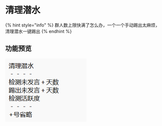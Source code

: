 # 清理潜水

{% hint style="info" %}
群人数上限快满了怎么办，一个一个手动踢出太麻烦，清理潜水一键踢出
{% endhint %}

## 功能预览

![](<../.gitbook/assets/image (12).png>)

